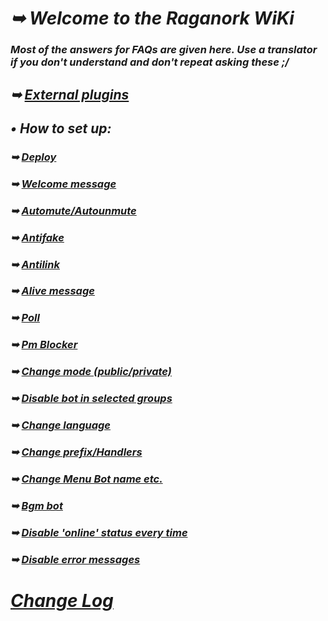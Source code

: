 # _➥ Welcome to the Raganork WiKi_
### _Most of the answers for FAQs are given here. Use a translator if you don't understand and don't repeat asking these ;/_
## _➥ [External plugins](https://github.com/souravkl11/raganork-md/wiki/External-plugins)_
## _• How to set up:_
### _➥ [Deploy](https://github.com/souravkl11/raganork-md/wiki/Deploy)_
### _➥ [Welcome message](https://github.com/souravkl11/raganork-md/wiki/Welcome)_
### _➥ [Automute/Autounmute](https://github.com/souravkl11/raganork-md/wiki/Automute)_
### _➥ [Antifake](https://github.com/souravkl11/raganork-md/wiki/Antifake)_
### _➥ [Antilink](https://github.com/souravkl11/raganork-md/wiki/Antilink)_
### _➥ [Alive message](https://github.com/souravkl11/raganork-md/wiki/alive)_
### _➥ [Poll](https://github.com/souravkl11/raganork-md/wiki/poll)_
### _➥ [Pm Blocker](https://github.com/souravkl11/raganork-md/wiki/pmb)_
### _➥ [Change mode (public/private)](https://github.com/souravkl11/raganork-md/wiki/Change-mode)_
### _➥ [Disable bot in selected groups](https://github.com/souravkl11/raganork-md/wiki/Block-chat)_
### _➥ [Change language](https://github.com/souravkl11/raganork-md/wiki/Change-Language)_
### _➥ [Change prefix/Handlers](https://github.com/souravkl11/raganork-md/wiki/Change-handlers)_
### _➥ [Change Menu Bot name etc.](https://github.com/souravkl11/raganork-md/wiki/bot-info)_
### _➥ [Bgm bot](https://github.com/souravkl11/raganork-md/wiki/bgm)_
### _➥ [Disable 'online' status every time](https://github.com/souravkl11/raganork-md/wiki/Disable-showing-'online'-every-time)_
### _➥ [Disable error messages](https://github.com/souravkl11/raganork-md/wiki/No-log)_

# _[Change Log](https://github.com/souravkl11/raganork-md/wiki/changelog)_
